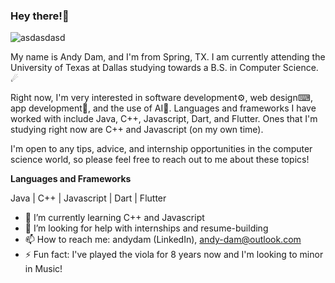### Hey there!👋
![asdasdasd](https://github.com/andy-dam/andy-dam/assets/110382427/890afbfa-9f6b-4f6c-a1e8-dc4d64aee19d)

My name is Andy Dam, and I'm from Spring, TX. I am currently attending the University of Texas at Dallas studying towards a B.S. in Computer Science. ☄

Right now, I'm very interested in software development⚙, web design⌨, app development📱, and the use of AI🧠. Languages and frameworks I have worked with include Java, C++, Javascript, Dart, and Flutter. Ones that I'm studying right now are C++ and Javascript (on my own time).

I'm open to any tips, advice, and internship opportunities in the computer science world, so please feel free to reach out to me about these topics!

**Languages and Frameworks**

Java | C++ | Javascript | Dart | Flutter

- 🌱 I’m currently learning C++ and Javascript
- 🤔 I’m looking for help with internships and resume-building
- 📫 How to reach me: andydam (LinkedIn), andy-dam@outlook.com
- ⚡ Fun fact: I've played the viola for 8 years now and I'm looking to minor in Music!

<!--
**andy-dam/andy-dam** is a ✨ _special_ ✨ repository because its `README.md` (this file) appears on your GitHub profile.
-->
